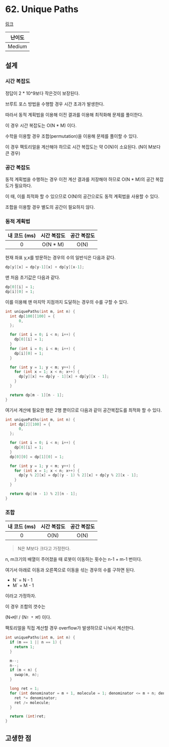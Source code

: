 # 62. Unique Paths

[링크](https://leetcode.com/problems/unique-paths/)

| 난이도 |
| :----: |
| Medium |

## 설계

### 시간 복잡도

정답이 2 \* 10^9보다 작은것이 보장된다.

브루트 포스 방법을 수행할 경우 시간 초과가 발생한다.

따라서 동적 계획법을 이용해 이전 결과를 이용해 최적화해 문제를 풀이한다.

이 경우 시간 복잡도는 O(N \* M) 이다.

수학을 이용할 경우 조합(permutation)을 이용해 문제를 풀이할 수 있다.

이 경우 팩토리얼을 계산해야 하므로 시간 복잡도는 약 O(N)이 소요된다. (N이 M보다 큰 경우)

### 공간 복잡도

동적 계획법을 수행하는 경우 이전 계산 결과를 저장해야 하므로 O(N \* M)의 공간 복잡도가 필요하다.

이 때, 이를 최적화 할 수 있으므로 O(N)의 공간으로도 동적 계획법을 사용할 수 있다.

조합을 이용할 경우 별도의 공간이 필요하지 않다.

### 동적 계획법

| 내 코드 (ms) | 시간 복잡도 | 공간 복잡도 |
| :----------: | :---------: | :---------: |
|      0       |  O(N \* M)  |    O(N)     |

현재 좌표 y,x를 방문하는 경우의 수의 일반식은 다음과 같다.

```cpp
dp[y][x] = dp[y-1][x] + dp[y][x-1];
```

맨 처음 초기값은 다음과 같다.

```cpp
dp[0][i] = 1;
dp[i][0] = 1;
```

이를 이용해 맨 마지막 지점까지 도달하는 경우의 수를 구할 수 있다.

```cpp
int uniquePaths(int m, int n) {
  int dp[100][100] = {
      0,
  };

  for (int i = 0; i < n; i++) {
    dp[0][i] = 1;
  }
  for (int i = 0; i < m; i++) {
    dp[i][0] = 1;
  }

  for (int y = 1; y < m; y++) {
    for (int x = 1; x < n; x++) {
      dp[y][x] += dp[y - 1][x] + dp[y][x - 1];
    }
  }

  return dp[m - 1][n - 1];
}
```

여기서 계산에 필요한 행은 2행 뿐이므로 다음과 같이 공간복잡도를 최적화 할 수 있다.

```cpp
int uniquePaths(int m, int n) {
  int dp[2][100] = {
      0,
  };

  for (int i = 0; i < n; i++) {
    dp[0][i] = 1;
  }
  dp[0][0] = dp[1][0] = 1;

  for (int y = 1; y < m; y++) {
    for (int x = 1; x < n; x++) {
      dp[y % 2][x] = dp[(y - 1) % 2][x] + dp[y % 2][x - 1];
    }
  }

  return dp[(m - 1) % 2][n - 1];
}
```

### 조합

| 내 코드 (ms) | 시간 복잡도 | 공간 복잡도 |
| :----------: | :---------: | :---------: |
|      0       |    O(N)     |    O(N)     |

> N은 M보다 크다고 가정한다.

n, m크기의 배열이 주어졌을 때 로봇이 이동하는 횟수는 n-1 + m-1 번이다.

여기서 아래로 이동과 오른쪽으로 이동을 섞는 경우의 수를 구하면 된다.

- N` = N - 1
- M` = M - 1

이라고 가정하자.

이 경우 조합의 갯수는

(N`+M`)! / (N`! * M`!) 이다.

팩토리얼을 직접 계산할 경우 overflow가 발생하므로 나눠서 계산한다.

```cpp
int uniquePaths(int m, int n) {
  if (m == 1 || n == 1) {
    return 1;
  }

  m--;
  n--;
  if (m < n) {
    swap(m, n);
  }

  long ret = 1;
  for (int denominator = m + 1, molecule = 1; denominator <= m + n; denominator++, molecule++) {
    ret *= denominator;
    ret /= molecule;
  }

  return (int)ret;
}
```

## 고생한 점
